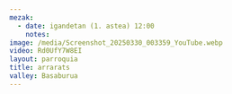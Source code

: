 ```yaml
---
mezak:
  - date: igandetan (1. astea) 12:00
    notes:
image: /media/Screenshot_20250330_003359_YouTube.webp
video: Rd0UfY7W8EI
layout: parroquia
title: arrarats
valley: Basaburua
---
```

